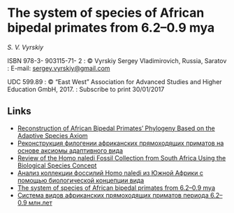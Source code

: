 # The system of species of African bipedal primates from 6.2–0.9 mya
_S. V. Vyrskiy_

ISBN 978-3- 903115-71- 2 
  : © Vyrskiy Sergey Vladimirovich, Russia, Saratov
  : E-mail: [sergey.vyrskiy@gmail.com][email]
  
UDC 599.89 
  : © “East West” Association for Advanced Studies and Higher Education GmbH, 2017.
  : Subscribe to print 30/01/2017
  
## Links
* [Reconstruction of African Bipedal Primates’ Phylogeny Based on the Adaptive Species Axiom][reconstruction-eng]
* [Реконструкция филогении африканских прямоходящих приматов на основе аксиомы адаптивного вида][reconstruction-rus]
* [Review of the Homo naledi Fossil Collection from South Africa Using the Biological Species Concept][review-eng]
* [Анализ коллекции фоссилий Homo naledi из Южной Африки с помощью биологической концепции вида][review-rus]
* [The system of species of African bipedal primates from 6.2–0.9 mya][paper-eng]
* [Система видов африканских прямоходящих приматов периода 6.2–0.9 млн.лет][paper-rus]

[email]: <mailto:sergey.vyrskiy@gmail.com>
[reconstruction-eng]: <Reconstruction-eng.pdf>
[reconstruction-rus]: <Reconstruction-rus.pdf>
[review-eng]: <Review-eng.pdf>
[review-rus]: <Review-ru.pdf>
[paper-eng]: <Manuscript-eng.pdf>
[paper-rus]: <Manuscript-rus.pdf>
